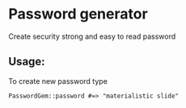 # Password generator
Create security strong and easy to read password

## Usage:
 To create new password type 
 ```
 PasswordGem::password #=> "materialistic slide"
 ```
 
